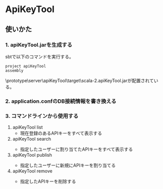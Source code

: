 # ApiKeyTool
## 使いかた
### 1. apiKeyTool.jarを生成する
sbtで以下のコマンドを実行する。

	project apiKeyTool
	assembly

\prototype\server\apiKeyTool\target\scala-2.apiKeyTool.jarが配置されている。

### 2. application.confのDB接続情報を書き換える
### 3. コマンドラインから使用する
1. apiKeyTool list
	* 現在登録のあるAPIキーをすべて表示する
2. apiKeyTool search <login name>
	* 指定したユーザーに割り当てたAPIキーをすべて表示する
3. apiKeyTool publish <login name>
	* 指定したユーザーに新規にAPIキーを割り当てる
4. apiKeyTool remove <consumer key>
	* 指定したAPIキーを削除する
